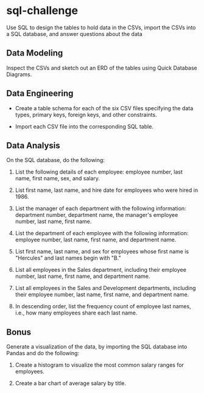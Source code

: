 # sql-challenge

Use SQL to design the tables to hold data in the CSVs, import the CSVs into a SQL database, and answer questions about the data
## Data Modeling

Inspect the CSVs and sketch out an ERD of the tables using Quick Database Diagrams.

## Data Engineering

* Create a table schema for each of the six CSV files specifying the data types, primary keys, foreign keys, and other constraints.

* Import each CSV file into the corresponding SQL table.

## Data Analysis

On the SQL database, do the following:

1. List the following details of each employee: employee number, last name, first name, sex, and salary.

2. List first name, last name, and hire date for employees who were hired in 1986.

3. List the manager of each department with the following information: department number, department name, the manager's employee number, last name, first name.

4. List the department of each employee with the following information: employee number, last name, first name, and department name.

5. List first name, last name, and sex for employees whose first name is "Hercules" and last names begin with "B."

6. List all employees in the Sales department, including their employee number, last name, first name, and department name.

7. List all employees in the Sales and Development departments, including their employee number, last name, first name, and department name.

8. In descending order, list the frequency count of employee last names, i.e., how many employees share each last name.

## Bonus

Generate a visualization of the data, by importing the SQL database into Pandas and do the following:

1. Create a histogram to visualize the most common salary ranges for employees.

2. Create a bar chart of average salary by title.

